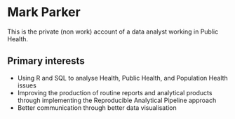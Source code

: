 # Mark Parker
This is the private (non work) account of a data analyst working in Public Health.

## Primary interests
- Using R and SQL to analyse Health, Public Health, and Population Health issues
- Improving the production of routine reports and analytical products through implementing the Reproducible Analytical Pipeline approach
- Better communication through better data visualisation

